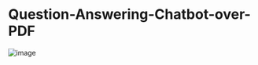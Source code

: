 # Question-Answering-Chatbot-over-PDF

![image](https://github.com/Harshitha-Somala/Question-Answering-Chatbot-over-PDF/assets/104232955/6f649cfc-d722-4aa5-9d97-2f6cee714002)
